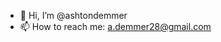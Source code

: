 - 👋 Hi, I’m @ashtondemmer
- 📫 How to reach me: a.demmer28@gmail.com
<!---
ashtondemmer/ashtondemmer is a ✨ special ✨ repository because its `README.md` (this file) appears on your GitHub profile.
You can click the Preview link to take a look at your changes.
--->
